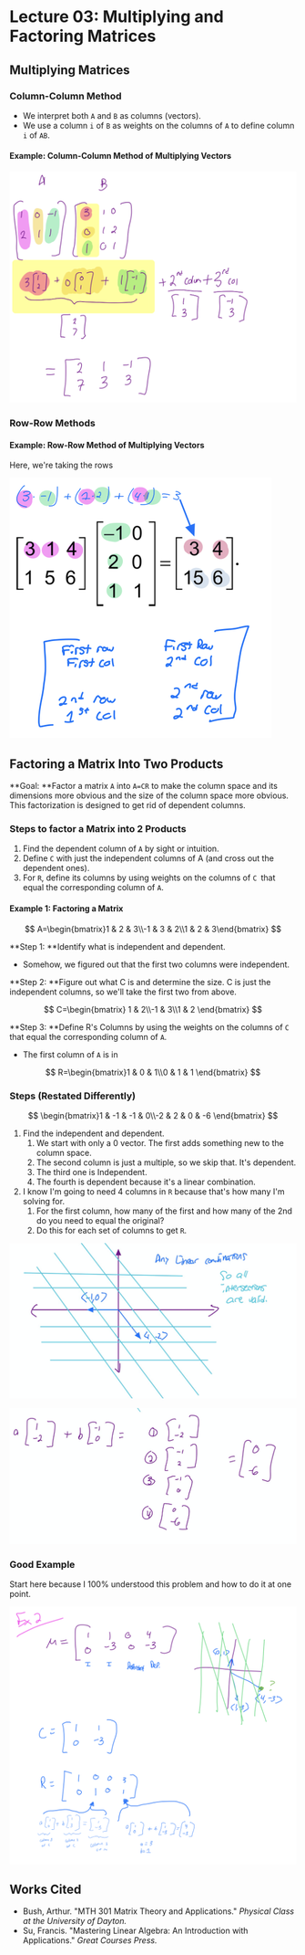 # Lecture 03: Multiplying and Factoring Matrices

## Multiplying Matrices

### Column-Column Method

* We interpret both `A` and `B` as columns (vectors).
* We use a column `i` of `B` as weights on the columns of `A` to define column `i` of `AB`.

#### Example: Column-Column Method of Multiplying Vectors

![First example of multiplying vectors in Dr. Bush's Course.](<../../.gitbook/assets/image (543).png>)

### Row-Row Methods

#### Example: Row-Row Method of Multiplying Vectors

Here, we're taking the rows 



![Example from Su p.51. Annotated by me.](<../../.gitbook/assets/image (544).png>)

## Factoring a Matrix Into Two Products

**Goal: **Factor a matrix `A` into `A=CR` to make the column space and its dimensions more obvious and the size of the column space more obvious. This factorization is designed to get rid of dependent columns.

### Steps to factor a Matrix into 2 Products

1. Find the dependent column of `A` by sight or intuition.
2. Define `C` with just the independent columns of A (and cross out the dependent ones).
3. For `R`, define its columns by using weights on the columns of `C `that equal the corresponding column of `A`.

#### Example 1: Factoring a Matrix

$$
A=\begin{bmatrix}1 & 2 & 3\\-1 & 3 & 2\\1 & 2 & 3\end{bmatrix}
$$

**Step 1: **Identify what is independent and dependent.

* Somehow, we figured out that the first two columns were independent.

**Step 2: **Figure out what C is and determine the size. C is just the independent columns, so we'll take the first two from above.

$$
C=\begin{bmatrix} 1 & 2\\-1 & 3\\1 & 2 \end{bmatrix}
$$

**Step 3: **Define R's Columns by using the weights on the columns of `C` that equal the corresponding column of `A`.

* The first column of `A` is in 

$$
R=\begin{bmatrix}1 & 0 & 1\\0 & 1 & 1 \end{bmatrix}
$$



### Steps (Restated Differently)

$$
\begin{bmatrix}1 & -1 & -1 & 0\\-2 & 2 & 0 & -6 \end{bmatrix}
$$

1. Find the independent and dependent.
   1. We start with only a 0 vector. The first adds something new to the column space.
   2. The second column is just a multiple, so we skip that. It's dependent.
   3. The third one is Independent.
   4. The fourth is dependent because it's a linear combination.
2. I know I'm going to need 4 columns in `R` because that's how many I'm solving for.
   1. For the first column, how many of the first and how many of the 2nd do you need to equal the original?
   2. Do this for each set of columns to get `R`.

![](<../../.gitbook/assets/image (549).png>)

![](<../../.gitbook/assets/image (550).png>)

### Good Example

Start here because I 100% understood this problem and how to do it at one point.

![](<../../.gitbook/assets/image (552).png>)

## Works Cited

* Bush, Arthur. "MTH 301 Matrix Theory and Applications." _Physical Class at the University of Dayton._
* Su, Francis. "Mastering Linear Algebra: An Introduction with Applications." _Great Courses Press._
